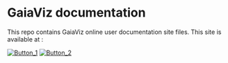 # GaiaViz documentation

This repo contains GaiaViz online user documentation site files. This site is available at : 

[![Button_1]][Docs]
[![Button_2]][Download]


<!----------[ Buttons ]--------------------------->
[Button_1]: https://img.shields.io/badge/Read_GaiaViz_User_Guide-gray?style=plastic
[Button_2]: https://img.shields.io/badge/Download_from-GaiaViz_website-darkgreen?style=plastic



<!------------[ Links ]----------------------->
[Download]: https://gaiaviz.com/downloads
[Docs]: https://gaiaviz.github.io/docs/

[Jekyll]: https://jekyllrb.com
[Just the Docs]: https://just-the-docs.github.io/just-the-docs/

[`jekyll-default-layout`]: https://github.com/benbalter/jekyll-default-layout
[`jekyll-seo-tag`]: https://jekyll.github.io/jekyll-seo-tag
